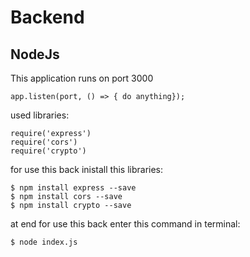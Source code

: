 # Backend
## NodeJs
This application runs on port 3000
```
app.listen(port, () => { do anything});
```
used libraries:
```
require('express')
require('cors')
require('crypto')
```
for use this back inistall this libraries:
```
$ npm install express --save
$ npm install cors --save
$ npm install crypto --save
```
at end for use this back enter this command in terminal:
```
$ node index.js
```
